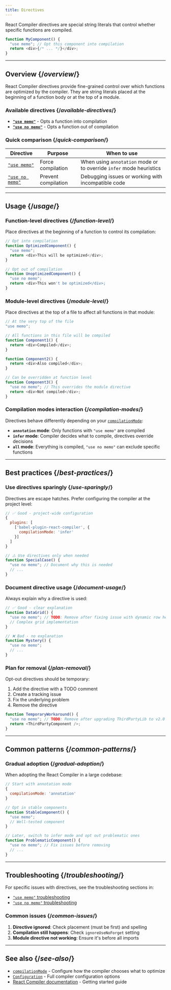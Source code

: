 ```yaml
---
title: Directives
---
```


<Intro>
React Compiler directives are special string literals that control whether specific functions are compiled.
</Intro>

```js
function MyComponent() {
  "use memo"; // Opt this component into compilation
  return <div>{/* ... */}</div>;
}
```

<InlineToc />

---

## Overview {/*overview*/}

React Compiler directives provide fine-grained control over which functions are optimized by the compiler. They are string literals placed at the beginning of a function body or at the top of a module.

### Available directives {/*available-directives*/}

* **[`"use memo"`](/reference/react-compiler/directives/use-memo)** - Opts a function into compilation
* **[`"use no memo"`](/reference/react-compiler/directives/use-no-memo)** - Opts a function out of compilation

### Quick comparison {/*quick-comparison*/}

| Directive | Purpose | When to use |
|-----------|---------|-------------|
| [`"use memo"`](/reference/react-compiler/directives/use-memo) | Force compilation | When using `annotation` mode or to override `infer` mode heuristics |
| [`"use no memo"`](/reference/react-compiler/directives/use-no-memo) | Prevent compilation | Debugging issues or working with incompatible code |

---

## Usage {/*usage*/}

### Function-level directives {/*function-level*/}

Place directives at the beginning of a function to control its compilation:

```js
// Opt into compilation
function OptimizedComponent() {
  "use memo";
  return <div>This will be optimized</div>;
}

// Opt out of compilation
function UnoptimizedComponent() {
  "use no memo";
  return <div>This won't be optimized</div>;
}
```

### Module-level directives {/*module-level*/}

Place directives at the top of a file to affect all functions in that module:

```js
// At the very top of the file
"use memo";

// All functions in this file will be compiled
function Component1() {
  return <div>Compiled</div>;
}

function Component2() {
  return <div>Also compiled</div>;
}

// Can be overridden at function level
function Component3() {
  "use no memo"; // This overrides the module directive
  return <div>Not compiled</div>;
}
```

### Compilation modes interaction {/*compilation-modes*/}

Directives behave differently depending on your [`compilationMode`](/reference/react-compiler/compilationMode):

* **`annotation` mode**: Only functions with `"use memo"` are compiled
* **`infer` mode**: Compiler decides what to compile, directives override decisions
* **`all` mode**: Everything is compiled, `"use no memo"` can exclude specific functions

---

## Best practices {/*best-practices*/}

### Use directives sparingly {/*use-sparingly*/}

Directives are escape hatches. Prefer configuring the compiler at the project level:

```js
// ✅ Good - project-wide configuration
{
  plugins: [
    ['babel-plugin-react-compiler', {
      compilationMode: 'infer'
    }]
  ]
}

// ⚠️ Use directives only when needed
function SpecialCase() {
  "use no memo"; // Document why this is needed
  // ...
}
```

### Document directive usage {/*document-usage*/}

Always explain why a directive is used:

```js
// ✅ Good - clear explanation
function DataGrid() {
  "use no memo"; // TODO: Remove after fixing issue with dynamic row heights (JIRA-123)
  // Complex grid implementation
}

// ❌ Bad - no explanation
function Mystery() {
  "use no memo";
  // ...
}
```

### Plan for removal {/*plan-removal*/}

Opt-out directives should be temporary:

1. Add the directive with a TODO comment
2. Create a tracking issue
3. Fix the underlying problem
4. Remove the directive

```js
function TemporaryWorkaround() {
  "use no memo"; // TODO: Remove after upgrading ThirdPartyLib to v2.0
  return <ThirdPartyComponent />;
}
```

---

## Common patterns {/*common-patterns*/}

### Gradual adoption {/*gradual-adoption*/}

When adopting the React Compiler in a large codebase:

```js
// Start with annotation mode
{
  compilationMode: 'annotation'
}

// Opt in stable components
function StableComponent() {
  "use memo";
  // Well-tested component
}

// Later, switch to infer mode and opt out problematic ones
function ProblematicComponent() {
  "use no memo"; // Fix issues before removing
  // ...
}
```


---

## Troubleshooting {/*troubleshooting*/}

For specific issues with directives, see the troubleshooting sections in:

* [`"use memo"` troubleshooting](/reference/react-compiler/directives/use-memo#troubleshooting)
* [`"use no memo"` troubleshooting](/reference/react-compiler/directives/use-no-memo#troubleshooting)

### Common issues {/*common-issues*/}

1. **Directive ignored**: Check placement (must be first) and spelling
2. **Compilation still happens**: Check `ignoreUseNoForget` setting
3. **Module directive not working**: Ensure it's before all imports

---

## See also {/*see-also*/}

* [`compilationMode`](/reference/react-compiler/compilationMode) - Configure how the compiler chooses what to optimize
* [`Configuration`](/reference/react-compiler/configuration) - Full compiler configuration options
* [React Compiler documentation](https://react.dev/learn/react-compiler) - Getting started guide